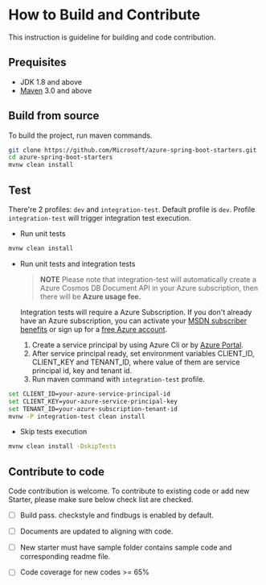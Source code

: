 # How to Build and Contribute
This instruction is guideline for building and code contribution.

## Prequisites
- JDK 1.8 and above
- [Maven](http://maven.apache.org/) 3.0 and above

## Build from source
To build the project, run maven commands.

```bash
git clone https://github.com/Microsoft/azure-spring-boot-starters.git 
cd azure-spring-boot-starters
mvnw clean install
```

## Test
There're 2 profiles: `dev` and `integration-test`. Default profile is `dev`. Profile `integration-test` will trigger integration test execution.

- Run unit tests
```bash
mvnw clean install
```

- Run unit tests and integration tests
 
  >**NOTE** Please note that integration-test will automatically create a Azure Cosmos DB Document API in your Azure subscription, then there will be **Azure usage fee.**
 
  Integration tests will require a Azure Subscription. If you don't already have an Azure subscription, you can activate your [MSDN subscriber benefits](https://azure.microsoft.com/en-us/pricing/member-offers/msdn-benefits-details/) or sign up for a [free Azure account](https://azure.microsoft.com/en-us/free/). 
  
  1. Create a service principal by using Azure Cli or by [Azure Portal](https://docs.microsoft.com/en-us/azure/azure-resource-manager/resource-group-create-service-principal-portal). 
  2. After service principal ready, set environment variables CLIENT_ID, CLIENT_KEY and TENANT_ID, where value of them are service principal id, key and tenant id.
  3. Run maven command with `integration-test` profile. 
  
```bash
set CLIENT_ID=your-azure-service-principal-id
set CLIENT_KEY=your-azure-service-principal-key
set TENANT_ID=your-azure-subscription-tenant-id
mvnw -P integration-test clean install
```

- Skip tests execution
```bash
mvnw clean install -DskipTests
```

## Contribute to code
Code contribution is welcome. To contribute to existing code or add new Starter, please make sure below check list are checked.
- [ ] Build pass. checkstyle and findbugs is enabled by default.
- [ ] Documents are updated to aligning with code.
- [ ] New starter must have sample folder contains sample code and corresponding readme file.
- [ ] Code coverage for new codes >= 65%

